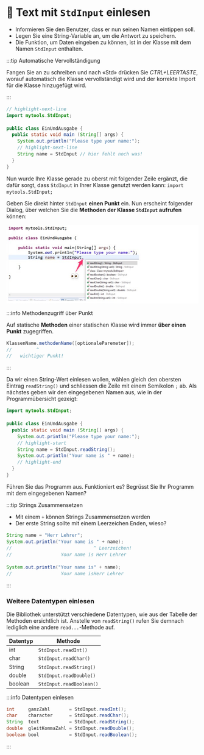 # 📝 Text mit `StdInput` einlesen

- Informieren Sie den Benutzer, dass er nun seinen Namen eintippen soll.
- Legen Sie eine String-Variable an, um die Antwort zu speichern.
- Die Funktion, um Daten eingeben zu können, ist in der Klasse mit dem Namen
  `StdInput` enthalten.

:::tip Automatische Vervollständigung

Fangen Sie an zu schreiben und nach «Std» drücken Sie _CTRL+LEERTASTE_, worauf
automatisch die Klasse vervollständigt wird und der korrekte Import für die
Klasse hinzugefügt wird.

:::

```java title="EinUndAusgabe.java"
// highlight-next-line
import mytools.StdInput;

public class EinUndAusgabe {
  public static void main (String[] args) {
    System.out.println("Please type your name:");
    // highlight-next-line
    String name = StdInput // hier fehlt noch was!
  }
}
```

Nun wurde Ihre Klasse gerade zu oberst mit folgender Zeile ergänzt, die dafür
sorgt, dass `StdInput` in Ihrer Klasse genutzt werden kann:
`import mytools.StdInput;`

Geben Sie direkt hinter `StdInput` **einen Punkt** ein. Nun erscheint folgender
Dialog, über welchen Sie die **Methoden der Klasse `StdInput` aufrufen** können:

<!-- TODO: schönes autocoplete Bild -->

![](images/methoden-autocomplete.png)

:::info Methodenzugriff über Punkt

Auf statische **Methoden** einer statischen Klasse wird immer **über einen
Punkt** zugegriffen.

```java
KlassenName.methodenName([optionaleParemeter]);
//         ^
//   wichtiger Punkt!
```

:::

Da wir einen String-Wert einlesen wollen, wählen gleich den obersten Eintrag
`readString()` und schliessen die Zeile mit einem Semikolon `;` ab. Als nächstes
geben wir den eingegebenen Namen aus, wie in der Programmübersicht gezeigt:

```java title="EinUndAusgabe.java"
import mytools.StdInput;

public class EinUndAusgabe {
  public static void main (String[] args) {
    System.out.println("Please type your name:");
    // highlight-start
    String name = StdInput.readString();
    System.out.println("Your name is " + name);
    // highlight-end
  }
}
```

Führen Sie das Programm aus. Funktioniert es? Begrüsst Sie Ihr Programm mit dem
eingegebenen Namen?

:::tip Strings Zusammensetzen

- Mit einem `+` können Strings Zusammensetzen werden
- Der erste String sollte mit einem Leerzeichen Enden, wieso?

```java title="Strings zusammensetzen"
String name = "Herr Lehrer";
System.out.println("Your name is " + name);
//                              ^ Leerzeichen!
//                  Your name is Herr Lehrer

System.out.println("Your name is" + name);
//                  Your name isHerr Lehrer
```

:::

### Weitere Datentypen einlesen

Die Bibliothek unterstützt verschiedene Datentypen, wie aus der Tabelle der
Methoden ersichtlich ist. Anstelle von `readString()` rufen Sie demnach
lediglich eine andere `read...`-Methode auf.

| Datentyp | Methode                  |
| -------- | ------------------------ |
| int      | `StdInput.readInt()`     |
| char     | `StdInput.readChar()`    |
| String   | `StdInput.readString()`  |
| double   | `StdInput.readDouble()`  |
| boolean  | `StdInput.readBoolean()` |

:::info Datentypen einlesen

```java
int     ganzZahl       = StdInput.readInt();
char    character      = StdInput.readChar();
String  text           = StdInput.readString();
double  gleitKommaZahl = StdInput.readDouble();
boolean bool           = StdInput.readBoolean();
```

:::
